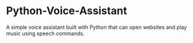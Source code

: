# Python-Voice-Assistant
A simple voice assistant built with Python that can open websites and play music using speech commands.
